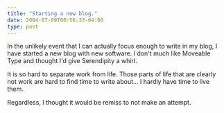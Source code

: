 ```yaml
---
title: "Starting a new blog."
date: 2004-07-09T00:56:33-04:00
type: post
---
```


In the unlikely event that I can actually focus enough to write in my blog, I have started a new blog with new software.  I don't much like Moveable Type and thought I'd give Serendipity a whirl.

It is so hard to separate work from life.  Those parts of life that are clearly not work are hard to find time to write about... I hardly have time to live them.

Regardless, I thought it would be remiss to not make an attempt.
